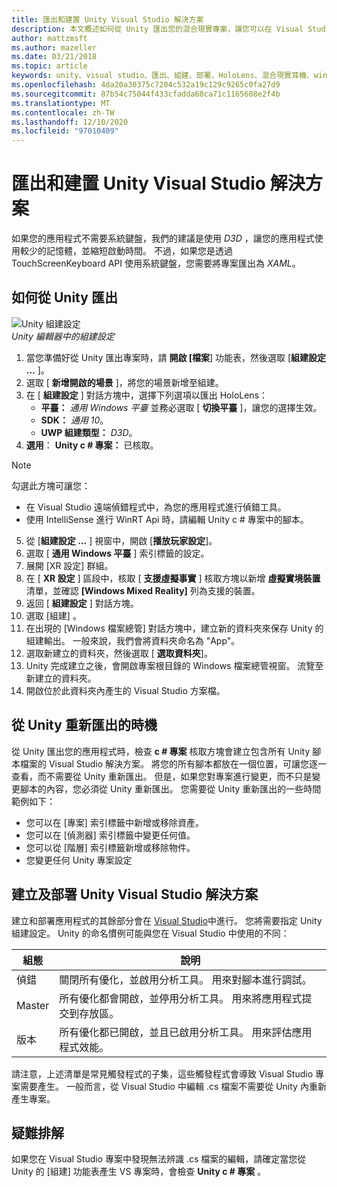 ```yaml
---
title: 匯出和建置 Unity Visual Studio 解決方案
description: 本文概述如何從 Unity 匯出您的混合現實專案，讓您可以在 Visual Studio 中建立和部署。
author: mattzmsft
ms.author: mazeller
ms.date: 03/21/2018
ms.topic: article
keywords: unity、visual studio、匯出、組建、部署、HoloLens、混合現實耳機、windows mixed reality 耳機、虛擬實境耳機、UWP、部署
ms.openlocfilehash: 4da20a30375c7204c532a19c129c9265c0fa27d9
ms.sourcegitcommit: 87b54c75044f433cfadda68ca71c1165608e2f4b
ms.translationtype: MT
ms.contentlocale: zh-TW
ms.lasthandoff: 12/10/2020
ms.locfileid: "97010409"
---
```

# <a name="exporting-and-building-a-unity-visual-studio-solution"></a>匯出和建置 Unity Visual Studio 解決方案

如果您的應用程式不需要系統鍵盤，我們的建議是使用 *D3D* ，讓您的應用程式使用較少的記憶體，並縮短啟動時間。 不過，如果您是透過 TouchScreenKeyboard API 使用系統鍵盤，您需要將專案匯出為 *XAML*。

## <a name="how-to-export-from-unity"></a>如何從 Unity 匯出

![Unity 組建設定](images/unitybuildsettings-300px.png)<br>
*Unity 編輯器中的組建設定*

1. 當您準備好從 Unity 匯出專案時，請 **開啟 [檔案**] 功能表，然後選取 [**組建設定 ...** ]。
2. 選取 [ **新增開啟的場景** ]，將您的場景新增至組建。
3. 在 [ **組建設定** ] 對話方塊中，選擇下列選項以匯出 HoloLens：
   * **平臺：** *通用 Windows 平臺* 並務必選取 [ **切換平臺** ]，讓您的選擇生效。
   * **SDK：** *通用 10*。
   * **UWP 組建類型：** *D3D*。
4. **選用**： **Unity c # 專案：** 已核取。

>[!NOTE]
>勾選此方塊可讓您：
>* 在 Visual Studio 遠端偵錯程式中，為您的應用程式進行偵錯工具。
>* 使用 IntelliSense 進行 WinRT Api 時，請編輯 Unity c # 專案中的腳本。

5. 從 [**組建設定 ...** ] 視窗中，開啟 [**播放玩家設定**]。
6. 選取 [ **通用 Windows 平臺** ] 索引標籤的設定。
7. 展開 [XR 設定] 群組。
8. 在 [ **XR 設定** ] 區段中，核取 [ **支援虛擬事實** ] 核取方塊以新增 **虛擬實境裝置** 清單，並確認 **[Windows Mixed Reality]** 列為支援的裝置。
9. 返回 [ **組建設定** ] 對話方塊。
10. 選取 [組建]  。
11. 在出現的 [Windows 檔案總管] 對話方塊中，建立新的資料夾來保存 Unity 的組建輸出。 一般來說，我們會將資料夾命名為 "App"。
12. 選取新建立的資料夾，然後選取 [ **選取資料夾**]。
13. Unity 完成建立之後，會開啟專案根目錄的 Windows 檔案總管視窗。 流覽至新建立的資料夾。
14. 開啟位於此資料夾內產生的 Visual Studio 方案檔。

## <a name="when-to-re-export-from-unity"></a>從 Unity 重新匯出的時機

從 Unity 匯出您的應用程式時，檢查 **c # 專案** 核取方塊會建立包含所有 Unity 腳本檔案的 Visual Studio 解決方案。 將您的所有腳本都放在一個位置，可讓您逐一查看，而不需要從 Unity 重新匯出。 但是，如果您對專案進行變更，而不只是變更腳本的內容，您必須從 Unity 重新匯出。 您需要從 Unity 重新匯出的一些時間範例如下：
* 您可以在 [專案] 索引標籤中新增或移除資產。
* 您可以在 [偵測器] 索引標籤中變更任何值。
* 您可以從 [階層] 索引標籤新增或移除物件。
* 您變更任何 Unity 專案設定

## <a name="building-and-deploying-a-unity-visual-studio-solution"></a>建立及部署 Unity Visual Studio 解決方案

建立和部署應用程式的其餘部分會在 [Visual Studio](../platform-capabilities-and-apis/using-visual-studio.md)中進行。 您將需要指定 Unity 組建設定。 Unity 的命名慣例可能與您在 Visual Studio 中使用的不同：

|  組態  |  說明 | 
|----------|----------|
|  偵錯  |  關閉所有優化，並啟用分析工具。 用來對腳本進行調試。 | 
|  Master  |  所有優化都會開啟，並停用分析工具。 用來將應用程式提交到存放區。 | 
|  版本  |  所有優化都已開啟，並且已啟用分析工具。 用來評估應用程式效能。 | 

請注意，上述清單是常見觸發程式的子集，這些觸發程式會導致 Visual Studio 專案需要產生。 一般而言，從 Visual Studio 中編輯 .cs 檔案不需要從 Unity 內重新產生專案。

## <a name="troubleshooting"></a>疑難排解

如果您在 Visual Studio 專案中發現無法辨識 .cs 檔案的編輯，請確定當您從 Unity 的 [組建] 功能表產生 VS 專案時，會檢查 **Unity c # 專案** 。
